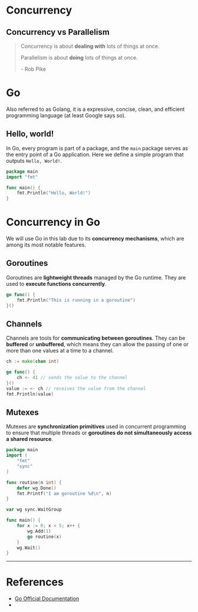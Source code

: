 # Concurrency
## Concurrency vs Parallelism
> Concurrency is about **dealing with** lots of things at once.
>
> Parallelism is about **doing** lots of things at once.
> 
> \- Rob Pike
# Go
Also referred to as Golang, it is a expressive, concise, clean, and efficient programming language (at least Google says so).
## Hello, world!
In Go, every program is part of a package, and the `main` package serves as the entry point of a Go application. Here we define a simple program that outputs `Hello, World!`.

```go
package main
import "fmt"

func main() {
    fmt.Println("Hello, World!")
}
```
# Concurrency in Go
We will use Go in this lab due to its **concurrency mechanisms**, which are among its most notable features.
## Goroutines
Goroutines are **lightweight threads** managed by the Go runtime. They are used to **execute functions concurrently**.

```go
go func() {
	fmt.Println("This is running in a goroutine")
}()
```

## Channels
Channels are tools for **communicating between goroutines**. They can be **buffered** or **unbuffered**, which means they can allow the passing of one or more than one values at a time to a channel.

```go
ch := make(chan int)

go func() {
	ch <- 41 // sends the value to the channel
}()
value := <- ch // receives the value from the channel
fmt.Println(value)
```

## Mutexes
Mutexes are **synchronization primitives** used in concurrent programming to ensure that multiple threads or **goroutines do not simultaneously access a shared resource**.

```go
package main
import (
	"fmt"
	"sync"
)

func routine(n int) {
	defer wg.Done()
	fmt.Printf("I am goroutine %d\n", n)
}

var wg sync.WaitGroup

func main() {
	for x := 0; x < 5; x++ {
		wg.Add(1)
		go routine(x)
	}
	wg.Wait()
}
```

---
# References
- [Go Official Documentation](https://go.dev/doc/)
- 


